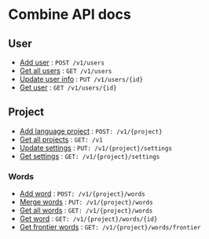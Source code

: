 # Combine API docs

## User

- [Add user](users/post.md) : `POST /v1/users`
- [Get all users](users/get_all.md) : `GET /v1/users`
- [Update user info](users/put.md) : `PUT /v1/users/{id}`
- [Get user](users/get.md) : `GET /v1/users/{id}`

## Project

- [Add language project](project/post.md) : `POST: /v1/{project}`
- [Get all projects](project/get.md) : `GET: /v1`
- [Update settings](project/settings/put.md) : `PUT: /v1/{project}/settings`
- [Get settings](project/settings/get.md) : `GET: /v1/{project}/settings`

### Words

- [Add word](project/words/post.md) : `POST: /v1/{project}/words`
- [Merge words](project/words/put.md) : `PUT: /v1/{project}/words`
- [Get all words](project/words/get.md) : `GET: /v1/{project}/words`
- [Get word](project/words/get_id.md) : `GET: /v1/{project}/words/{id}`
- [Get frontier words](project/words/frontier.md) : `GET: /v1/{project}/words/frontier`
